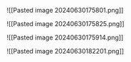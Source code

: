 
![[Pasted image 20240630175801.png]]


![[Pasted image 20240630175825.png]]

![[Pasted image 20240630175914.png]]

![[Pasted image 20240630182201.png]]

